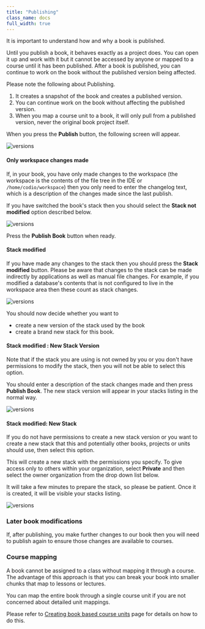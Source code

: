 ```yaml
---
title: "Publishing"
class_name: docs
full_width: true
---
```


It is important to understand how and why a book is published.

Until you publish a book, it behaves exactly as a project does. You can open it up and work with it but it cannot be accessed by anyone or mapped to a course until it has been published. After a book is published, you can continue to work on the book without the published version being affected.

Please note the following about Publishing.

1. It creates a snapshot of the book and creates a published version. 
1. You can continue work on the book without affecting the published version.
1. When you map a course unit to a book, it will only pull from a published version, never the original book project itself.

When you press the **Publish** button, the following screen will appear. 

<img alt="versions" src="/img/docs/book_publish.png" class="simple"/>


#### Only workspace changes made
If, in your book, you have only made changes to the workspace (the workspace is the contents of the file tree in the IDE or `/home/codio/workspace`) then you only need to enter the changelog text, which is a description of the changes made since the last publish.

If you have switched the book's stack then you should select the **Stack not modified** option described below.

<img alt="versions" src="/img/docs/book_stack_notmodified.png" class="simple"/>

Press the **Publish Book** button when ready.

#### Stack modified
If you have made any changes to the stack then you should press the **Stack modified** button. Please be aware that changes to the stack can be made indirectly by applications as well as manual file changes. For example, if you modified a database's contents that is not configured to live in the workspace area then these count as stack changes.

<img alt="versions" src="/img/docs/book_stack_modified.png" class="simple"/>

You should now decide whether you want to 

- create a new version of the stack used by the book
- create a brand new stack for this book. 

#### Stack modified : New Stack Version
Note that if the stack you are using is not owned by you or you don't have permissions to modify the stack, then you will not be able to select this option.

You should enter a description of the stack changes made and then press **Publish Book**. The new stack version will appear in your stacks listing in the normal way.

<img alt="versions" src="/img/docs/book_stack_newversion.png" class="simple"/>

#### Stack modified: New Stack
If you do not have permissions to create a new stack version or you want to create a new stack that this and potentially other books, projects or units should use, then select this option.

This will create a new stack with the permissions you specify. To give access only to others within your organization, select **Private** and then select the owner organization from the drop down list below.

It will take a few minutes to prepare the stack, so please be patient. Once it is created, it will be visible your stacks listing. 

<img alt="versions" src="/img/docs/book_stack_newstack.png" class="simple"/>


### Later book modifications
If, after publishing, you make further changes to our book then you will need to publish again to ensure those changes are available to courses.


### Course mapping
A book cannot be assigned to a class without mapping it through a course. The advantage of this approach is that you can break your book into smaller chunks that map to lessons or lectures. 

You can map the entire book through a single course unit if you are not concerned about detailed unit mappings.

Please refer to [Creating book based course units](/docs/courses/units/unit-add#createbook) page for details on how to do this. 


